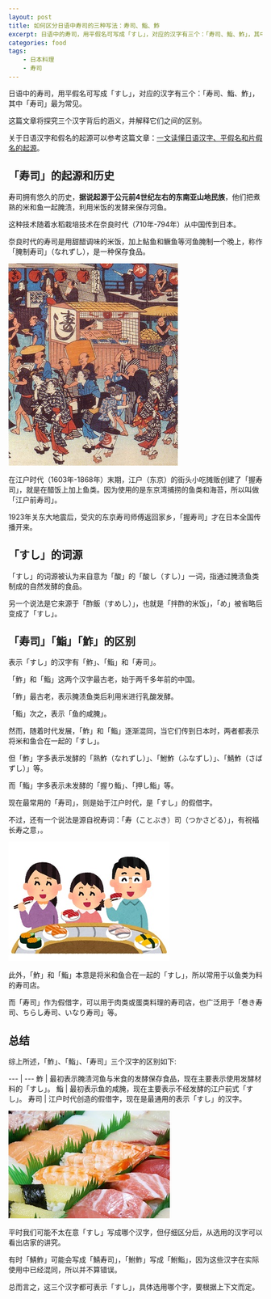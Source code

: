 ```yaml
---
layout: post
title: 如何区分日语中寿司的三种写法：寿司、鮨、鮓
excerpt: 日语中的寿司，用平假名可写成「すし」，对应的汉字有三个：「寿司、鮨、鮓」，其中「寿司」最为常见。
categories: food
tags:
    - 日本料理
    - 寿司
---
```


日语中的寿司，用平假名可写成「すし」，对应的汉字有三个：「寿司、鮨、鮓」，其中「寿司」最为常见。

这篇文章将探究三个汉字背后的涵义，并解释它们之间的区别。

关于日语汉字和假名的起源可以参考这篇文章：[一文读懂日语汉字、平假名和片假名的起源](https://mp.weixin.qq.com/s/iarM5SV8IDBShM1-5mocgg)。

## 「寿司」的起源和历史

寿司拥有悠久的历史，**据说起源于公元前4世纪左右的东南亚山地民族**，他们把煮熟的米和鱼一起腌渍，利用米饭的发酵来保存河鱼。

这种技术随着水稻栽培技术在奈良时代（710年-794年）从中国传到日本。

奈良时代的寿司是用甜醋调味的米饭，加上鲇鱼和鳜鱼等河鱼腌制一个晚上，称作「腌制寿司」（なれずし），是一种保存食品。

![](/assets/images/sushi-chigai/3.jpg)

在江户时代（1603年-1868年）末期，江户（东京）的街头小吃摊贩创建了「握寿司」，就是在醋饭上加上鱼类。因为使用的是东京湾捕捞的鱼类和海苔，所以叫做「江户前寿司」。 

1923年关东大地震后，受灾的东京寿司师傅返回家乡，「握寿司」才在日本全国传播开来。

## 「すし」的词源

「すし」的词源被认为来自意为「酸」的「酸し（すし）」一词，指通过腌渍鱼类制成的自然发酵的食品。

另一个说法是它来源于「酢飯（すめし）」，也就是「拌酢的米饭」，「め」被省略后变成了「すし」。

## 「寿司」「鮨」「鮓」的区别

表示「すし」的汉字有「鮓」、「鮨」和「寿司」。

「鮓」和「鮨」这两个汉字最古老，始于两千多年前的中国。

「鮓」最古老，表示腌渍鱼类后利用米进行乳酸发酵。

「鮨」次之，表示「鱼的咸腌」。

然而，随着时代发展，「鮓」和「鮨」逐渐混同，当它们传到日本时，两者都表示将米和鱼合在一起的「すし」。

但「鮓」字多表示发酵的「熟鮓（なれずし）」、「鮒鮓（ふなずし）」、「鯖鮓（さばずし）」等。

而「鮨」字多表示未发酵的「握り鮨」、「押し鮨」等。

现在最常用的「寿司」，则是始于江户时代，是「すし」的假借字。

不过，还有一个说法是源自祝寿词：「寿（ことぶき）司（つかさどる）」，有祝福长寿之意，。

![](/assets/images/sushi-chigai/5.jpg)

此外，「鮓」和「鮨」本意是将米和鱼合在一起的「すし」，所以常用于以鱼类为料的寿司店。

而「寿司」作为假借字，可以用于肉类或蛋类料理的寿司店，也广泛用于「巻き寿司、ちらし寿司、いなり寿司」等。

## 总结

综上所述，「鮓」、「鮨」、「寿司」三个汉字的区别如下:

--- | ---
鮓 | 最初表示腌渍河鱼与米食的发酵保存食品，现在主要表示使用发酵材料的「すし」。
鮨 | 最初表示鱼的咸腌，现在主要表示不经发酵的江户前式「すし」。 
寿司 | 江户时代创造的假借字，现在是最通用的表示「すし」的汉字。

![](/assets/images/sushi-chigai/7.jpg)

平时我们可能不太在意「すし」写成哪个汉字，但仔细区分后，从选用的汉字可以看出店家的讲究。

有时「鯖鮓」可能会写成「鯖寿司」，「鮒鮓」写成「鮒鮨」，因为这些汉字在实际使用中已经混同，所以并不算错误。

总而言之，这三个汉字都可表示「すし」，具体选用哪个字，要根据上下文而定。